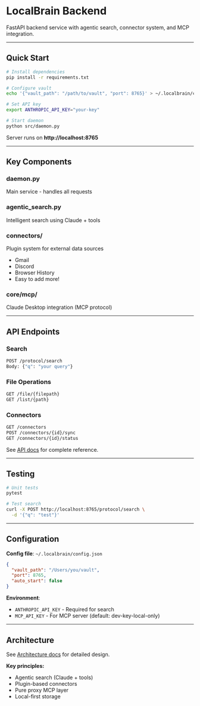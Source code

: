 # LocalBrain Backend

FastAPI backend service with agentic search, connector system, and MCP integration.

---

## Quick Start

```bash
# Install dependencies
pip install -r requirements.txt

# Configure vault
echo '{"vault_path": "/path/to/vault", "port": 8765}' > ~/.localbrain/config.json

# Set API key
export ANTHROPIC_API_KEY="your-key"

# Start daemon
python src/daemon.py
```

Server runs on **http://localhost:8765**

---

## Key Components

### daemon.py
Main service - handles all requests

### agentic_search.py
Intelligent search using Claude + tools

### connectors/
Plugin system for external data sources
- Gmail
- Discord  
- Browser History
- Easy to add more!

### core/mcp/
Claude Desktop integration (MCP protocol)

---

## API Endpoints

### Search
```bash
POST /protocol/search
Body: {"q": "your query"}
```

### File Operations
```bash
GET /file/{filepath}
GET /list/{path}
```

### Connectors
```bash
GET /connectors
POST /connectors/{id}/sync
GET /connectors/{id}/status
```

See [API docs](../../docs/API.md) for complete reference.

---

## Testing

```bash
# Unit tests
pytest

# Test search
curl -X POST http://localhost:8765/protocol/search \
  -d '{"q": "test"}'
```

---

## Configuration

**Config file**: `~/.localbrain/config.json`
```json
{
  "vault_path": "/Users/you/vault",
  "port": 8765,
  "auto_start": false
}
```

**Environment**:
- `ANTHROPIC_API_KEY` - Required for search
- `MCP_API_KEY` - For MCP server (default: dev-key-local-only)

---

## Architecture

See [Architecture docs](../../docs/ARCHITECTURE.md) for detailed design.

**Key principles:**
- Agentic search (Claude + tools)
- Plugin-based connectors
- Pure proxy MCP layer
- Local-first storage
